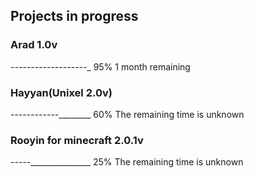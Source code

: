 ## Projects in progress

### Arad 1.0v
-------------------_ 95% 1 month remaining
### Hayyan(Unixel 2.0v)
------------________ 60% The remaining time is unknown
### Rooyin for minecraft 2.0.1v
-----_______________ 25% The remaining time is unknown
